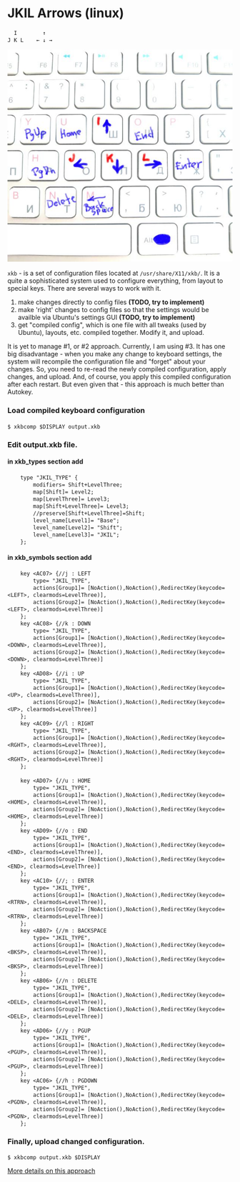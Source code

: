 
# JKIL Arrows (linux)

```
  I        ↑
J K L    ← ↓ →
```

![Image of JKIL](../../../images/jkil-keyboard.jpg)

`xkb` - is a set of configuration files located at `/usr/share/X11/xkb/`. It is a quite a sophisticated system used to configure everything, from layout to special keys.
There are several ways to work with it.

1. make changes directly to config files **(TODO, try to implement)**
2. make 'right' changes to config files so that the settings would be availble via Ubuntu's settings GUI  **(TODO, try to implement)**
3. get "compiled config", which is one file with all tweaks (used by Ubuntu), layouts, etc. compiled together. Modify it, and upload.

It is yet to manage #1, or #2 approach. Currently, I am using #3. It has one big disadvantage - when you make any change to keyboard settings, the system will recompile the configuration file and "forget" about your changes. So, you need to re-read the newly compiled configuration, apply changes, and upload. And, of course, you apply this compiled configuration after each restart.
But even given that - this approach is much better than Autokey.

### Load compiled keyboard configuration

`$ xkbcomp $DISPLAY output.xkb`

### Edit output.xkb file.

#### in xkb_types section add

```
    type "JKIL_TYPE" {
        modifiers= Shift+LevelThree;
        map[Shift]= Level2;
        map[LevelThree]= Level3;
        map[Shift+LevelThree]= Level3;
        //preserve[Shift+LevelThree]=Shift;
        level_name[Level1]= "Base";
        level_name[Level2]= "Shift";
        level_name[Level3]= "JKIL";
    };
```

#### in xkb_symbols section add
```
    key <AC07> {//j : LEFT
        type= "JKIL_TYPE",
        actions[Group1]= [NoAction(),NoAction(),RedirectKey(keycode=<LEFT>, clearmods=LevelThree)],
        actions[Group2]= [NoAction(),NoAction(),RedirectKey(keycode=<LEFT>, clearmods=LevelThree)]
    };
    key <AC08> {//k : DOWN
        type= "JKIL_TYPE",
        actions[Group1]= [NoAction(),NoAction(),RedirectKey(keycode=<DOWN>, clearmods=LevelThree)],
        actions[Group2]= [NoAction(),NoAction(),RedirectKey(keycode=<DOWN>, clearmods=LevelThree)]
    };
    key <AD08> {//i : UP
        type= "JKIL_TYPE",
        actions[Group1]= [NoAction(),NoAction(),RedirectKey(keycode=<UP>, clearmods=LevelThree)],
        actions[Group2]= [NoAction(),NoAction(),RedirectKey(keycode=<UP>, clearmods=LevelThree)]
    };
    key <AC09> {//l : RIGHT
        type= "JKIL_TYPE",
        actions[Group1]= [NoAction(),NoAction(),RedirectKey(keycode=<RGHT>, clearmods=LevelThree)],
        actions[Group2]= [NoAction(),NoAction(),RedirectKey(keycode=<RGHT>, clearmods=LevelThree)]
    };

    key <AD07> {//u : HOME
        type= "JKIL_TYPE",
        actions[Group1]= [NoAction(),NoAction(),RedirectKey(keycode=<HOME>, clearmods=LevelThree)],
        actions[Group2]= [NoAction(),NoAction(),RedirectKey(keycode=<HOME>, clearmods=LevelThree)]
    };
    key <AD09> {//o : END
        type= "JKIL_TYPE",
        actions[Group1]= [NoAction(),NoAction(),RedirectKey(keycode=<END>, clearmods=LevelThree)],
        actions[Group2]= [NoAction(),NoAction(),RedirectKey(keycode=<END>, clearmods=LevelThree)]
    };
    key <AC10> {//; : ENTER
        type= "JKIL_TYPE",
        actions[Group1]= [NoAction(),NoAction(),RedirectKey(keycode=<RTRN>, clearmods=LevelThree)],
        actions[Group2]= [NoAction(),NoAction(),RedirectKey(keycode=<RTRN>, clearmods=LevelThree)]
    };
    key <AB07> {//m : BACKSPACE
        type= "JKIL_TYPE",
        actions[Group1]= [NoAction(),NoAction(),RedirectKey(keycode=<BKSP>, clearmods=LevelThree)],
        actions[Group2]= [NoAction(),NoAction(),RedirectKey(keycode=<BKSP>, clearmods=LevelThree)]
    };
    key <AB06> {//n : DELETE
        type= "JKIL_TYPE",
        actions[Group1]= [NoAction(),NoAction(),RedirectKey(keycode=<DELE>, clearmods=LevelThree)],
        actions[Group2]= [NoAction(),NoAction(),RedirectKey(keycode=<DELE>, clearmods=LevelThree)]
    };
    key <AD06> {//y : PGUP
        type= "JKIL_TYPE",
        actions[Group1]= [NoAction(),NoAction(),RedirectKey(keycode=<PGUP>, clearmods=LevelThree)],
        actions[Group2]= [NoAction(),NoAction(),RedirectKey(keycode=<PGUP>, clearmods=LevelThree)]
    };
    key <AC06> {//h : PGDOWN
        type= "JKIL_TYPE",
        actions[Group1]= [NoAction(),NoAction(),RedirectKey(keycode=<PGDN>, clearmods=LevelThree)],
        actions[Group2]= [NoAction(),NoAction(),RedirectKey(keycode=<PGDN>, clearmods=LevelThree)]
    };

```

### Finally, upload changed configuration.

`$ xkbcomp output.xkb $DISPLAY`

[More details on this approach](https://wiki.archlinux.org/title/X_keyboard_extension)





